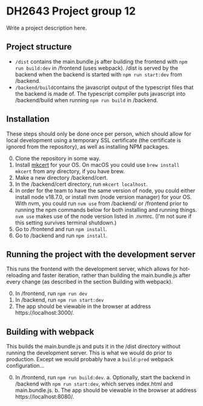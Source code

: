# DH2643 Project group 12

Write a project description here.

## Project structure

- `/dist` contains the main.bundle.js after building the frontend with `npm run build:dev` in /frontend (uses webpack). /dist is served by the backend when the backend is started with `npm run start:dev` from /backend.
- `/backend/build`contains the javascript output of the typescript files that the backend is made of. The typescript compiler puts javascript into /backend/build when running `npm run build` in /backend.

## Installation

These steps should only be done once per person, which should allow for local development using a temporary SSL certificate (the certificate is ignored from the repository), as well as installing NPM packages.

0. Clone the repository in some way.
1. Install [mkcert](https://github.com/FiloSottile/mkcert) for your OS. On macOS you could use `brew install mkcert` from any directory, if you have brew.
2. Make a new directory /backend/cert.
3. In the /backend/cert directory, run `mkcert localhost`.
4. In order for the team to have the same version of node, you could either install node v18.7.0, or install nvm (node version manager) for your OS. With nvm, you could run `nvm use` from /backend/ or /frontend prior to running the npm commands below for both installing and running things. `nvm use` makes use of the node version listed in .nvmrc. (I'm not sure if this setting survives terminal shutdown.)
5. Go to /frontend and run `npm install`.
6. Go to /backend and run `npm install`.

## Running the project with the development server

This runs the frontend with the development server, which allows for hot-reloading and faster iteration, rather than building the main.bundle.js after every change (as described in the section Building with webpack).

0. In /frontend, run `npm run dev`
1. In /backend, run `npm run start:dev`
2. The app should be viewable in the browser at address https://localhost:3000/.

## Building with webpack

This builds the main.bundle.js and puts it in the /dist directory without running the development server. This is what we would do prior to production. Except we would probably have a `build:prod` webpack configuration...

0. In /frontend, run `npm run build:dev`.
   a. Optionally, start the backend in /backend with `npm run start:dev`, which serves index.html and main.bundle.js.
   b. The app should be viewable in the browser at address https://localhost:8080/.
